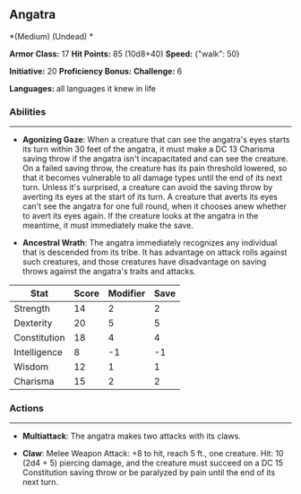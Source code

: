 ## Angatra
*(Medium) (Undead) *

**Armor Class:** 17
**Hit Points:** 85 (10d8+40)
**Speed:** {"walk": 50}

**Initiative:** 20
**Proficiency Bonus:**
**Challenge:** 6

**Languages:** all languages it knew in life

### Abilities
 --- 
- **Agonizing Gaze**: When a creature that can see the angatra's eyes starts its turn within 30 feet of the angatra, it must make a DC 13 Charisma saving throw if the angatra isn't incapacitated and can see the creature. On a failed saving throw, the creature has its pain threshold lowered, so that it becomes vulnerable to all damage types until the end of its next turn. Unless it's surprised, a creature can avoid the saving throw by averting its eyes at the start of its turn. A creature that averts its eyes can't see the angatra for one full round, when it chooses anew whether to avert its eyes again. If the creature looks at the angatra in the meantime, it must immediately make the save.

- **Ancestral Wrath**: The angatra immediately recognizes any individual that is descended from its tribe. It has advantage on attack rolls against such creatures, and those creatures have disadvantage on saving throws against the angatra's traits and attacks.



| Stat | Score | Modifier | Save |
| ---- | ---- | ---- | ---- |
| Strength | 14 | 2 | 2 |
| Dexterity | 20 | 5 | 5 |
| Constitution | 18 | 4 | 4 |
| Intelligence | 8 | -1 | -1 |
| Wisdom | 12 | 1 | 1 |
| Charisma | 15 | 2 | 2 |

### Actions
 --- 
- **Multiattack**: The angatra makes two attacks with its claws.

- **Claw**: Melee Weapon Attack: +8 to hit, reach 5 ft., one creature. Hit: 10 (2d4 + 5) piercing damage, and the creature must succeed on a DC 15 Constitution saving throw or be paralyzed by pain until the end of its next turn.

